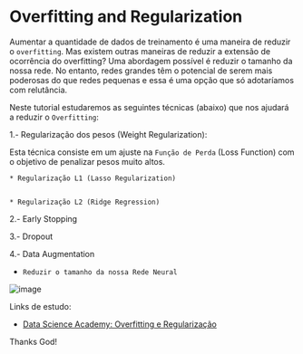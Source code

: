 # Overfitting and Regularization

Aumentar a quantidade de dados de treinamento é uma maneira de reduzir o `overfitting`. Mas existem outras maneiras de reduzir a extensão de ocorrência do overfitting? Uma abordagem possível é reduzir o tamanho da nossa rede. No entanto, redes grandes têm o potencial de serem mais poderosas do que redes pequenas e essa é uma opção que só adotaríamos com relutância. 


Neste tutorial estudaremos as seguintes técnicas (abaixo) que nos ajudará a reduzir o `Overfitting`:


1.- Regularização dos pesos (Weight Regularization):

Esta técnica consiste em um ajuste na `Função de Perda` (Loss Function) com o objetivo de penalizar pesos muito altos.

    * Regularização L1 (Lasso Regularization)


    * Regularização L2 (Ridge Regression)

2.- Early Stopping

3.- Dropout

4.- Data Augmentation

* `Reduzir o tamanho da nossa Rede Neural` 

![image](https://user-images.githubusercontent.com/69597971/183274556-35d12d0b-a7c1-4965-b8ed-6da659543d13.png)










Links de estudo:

* [Data Science Academy: Overfitting e Regularização](https://www.deeplearningbook.com.br/overfitting-e-regularizacao-parte-2/)




Thanks God!


